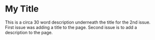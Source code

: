 # My Title

This is a circa 30 word description underneath the title for the 2nd issue.
First issue was adding a title to the page.
Second issue is to add a description to the page.
